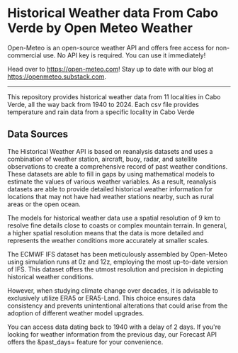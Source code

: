 # Historical Weather data From Cabo Verde by Open Meteo Weather

Open-Meteo is an open-source weather API and offers free access for non-commercial use. No API key is required. You can use it immediately!

Head over to https://open-meteo.com! Stay up to date with our blog at https://openmeteo.substack.com.

---

This repository provides historical weather data from 11 localities in Cabo Verde, all the way back from 1940 to 2024. Each csv file provides temperature and rain data from a specific locality in Cabo Verde

## Data Sources
The Historical Weather API is based on reanalysis datasets and uses a combination of weather station, aircraft, buoy, radar, and satellite observations to create a comprehensive record of past weather conditions. These datasets are able to fill in gaps by using mathematical models to estimate the values of various weather variables. As a result, reanalysis datasets are able to provide detailed historical weather information for locations that may not have had weather stations nearby, such as rural areas or the open ocean.

The models for historical weather data use a spatial resolution of 9 km to resolve fine details close to coasts or complex mountain terrain. In general, a higher spatial resolution means that the data is more detailed and represents the weather conditions more accurately at smaller scales.

The ECMWF IFS dataset has been meticulously assembled by Open-Meteo using simulation runs at 0z and 12z, employing the most up-to-date version of IFS. This dataset offers the utmost resolution and precision in depicting historical weather conditions.

However, when studying climate change over decades, it is advisable to exclusively utilize ERA5 or ERA5-Land. This choice ensures data consistency and prevents unintentional alterations that could arise from the adoption of different weather model upgrades.

You can access data dating back to 1940 with a delay of 2 days. If you're looking for weather information from the previous day, our Forecast API offers the &past_days= feature for your convenience.
